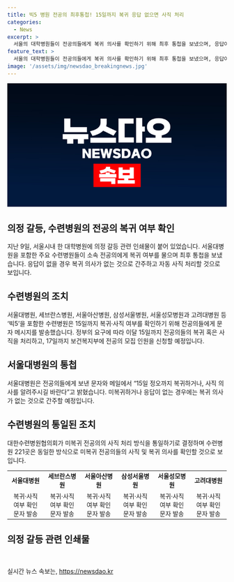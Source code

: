 ```yaml
---
title: 빅5 병원 전공의 최후통첩! 15일까지 복귀 응답 없으면 사직 처리
categories:
  - News
excerpt: >
  서울의 대학병원들이 전공의들에게 복귀 의사를 확인하기 위해 최후 통첩을 보냈으며, 응답이 없을 경우 사직 처리할 계획이다. 정부는 부족한 전공의 인원을 확정하기 위해 15일까지 복귀 또는 사직 처리를 요구하고, 대한수련병원협의회의 결정에 따라 221곳의 수련병원이 동일한 방식으로 조치할 것으로 보인다. (150자)
feature_text: >
  서울의 대학병원들이 전공의들에게 복귀 의사를 확인하기 위해 최후 통첩을 보냈으며, 응답이 없을 경우 사직 처리할 계획이다. 정부는 부족한 전공의 인원을 확정하기 위해 15일까지 복귀 또는 사직 처리를 요구하고, 대한수련병원협의회의 결정에 따라 221곳의 수련병원이 동일한 방식으로 조치할 것으로 보인다. (150자)
image: '/assets/img/newsdao_breakingnews.jpg'
---
```


<p><img src="/assets/img/newsdao_breakingnews.jpg" alt="flaretime 속보" /></p>

<h2 data-ke-size="size26">의정 갈등, 수련병원의 전공의 복귀 여부 확인</h2>

<p data-ke-size="size16">지난 9일, 서울시내 한 대학병원에 의정 갈등 관련 인쇄물이 붙어 있었습니다. 서울대병원을 포함한 주요 수련병원들이 소속 전공의에게 복귀 여부를 물으며 최후 통첩을 보냈습니다. 응답이 없을 경우 복귀 의사가 없는 것으로 간주하고 자동 사직 처리할 것으로 보입니다.</p>

<h2 data-ke-size="size24">수련병원의 조치</h2>

<p data-ke-size="size16">서울대병원, 세브란스병원, 서울아산병원, 삼성서울병원, 서울성모병원과 고려대병원 등 ‘빅5’을 포함한 수련병원은 15일까지 복귀·사직 여부를 확인하기 위해 전공의들에게 문자 메시지를 발송했습니다. 정부의 요구에 따라 이달 15일까지 전공의들의 복귀 혹은 사직을 처리하고, 17일까지 보건복지부에 전공의 모집 인원을 신청할 예정입니다.</p>

<h2 data-ke-size="size24">서울대병원의 통첩</h2>

<p data-ke-size="size16">서울대병원은 전공의들에게 보낸 문자와 메일에서 “15일 정오까지 복귀하거나, 사직 의사를 알려주시길 바란다”고 밝혔습니다. 미복귀하거나 응답이 없는 경우에는 복귀 의사가 없는 것으로 간주할 예정입니다.</p>

<h2 data-ke-size="size24">수련병원의 통일된 조치</h2>

<p data-ke-size="size16">대한수련병원협의회가 미복귀 전공의의 사직 처리 방식을 통일하기로 결정하며 수련병원 221곳은 동일한 방식으로 미복귀 전공의들의 사직 및 복귀 의사를 확인할 것으로 보입니다.</p>

<table>
  <tbody>
    <tr>
      <td style="text-align: center; height: 17px;"><b>서울대병원</b></td>
      <td style="text-align: center; height: 17px;"><b>세브란스병원</b></td>
      <td style="text-align: center; height: 17px;"><b>서울아산병원</b></td>
      <td style="text-align: center; height: 17px;"><b>삼성서울병원</b></td>
      <td style="text-align: center; height: 17px;"><b>서울성모병원</b></td>
      <td style="text-align: center; height: 17px;"><b>고려대병원</b></td>
    </tr>
    <tr>
      <td style="text-align: center; height: 17px;">복귀·사직 여부 확인 문자 발송</td>
      <td style="text-align: center; height: 17px;">복귀·사직 여부 확인 문자 발송</td>
      <td style="text-align: center; height: 17px;">복귀·사직 여부 확인 문자 발송</td>
      <td style="text-align: center; height: 17px;">복귀·사직 여부 확인 문자 발송</td>
      <td style="text-align: center; height: 17px;">복귀·사직 여부 확인 문자 발송</td>
      <td style="text-align: center; height: 17px;">복귀·사직 여부 확인 문자 발송</td>
    </tr>
  </tbody>
</table>

<h2 data-ke-size="size24">의정 갈등 관련 인쇄물</h2>

<p data-ke-size="size16">&nbsp;</p>
실시간 뉴스 속보는, <a href="https://newsdao.kr" rel="dofollow">https://newsdao.kr</a>


